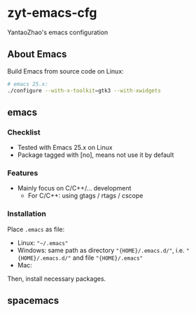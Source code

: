 # zyt-emacs-cfg
YantaoZhao's emacs configuration



## About Emacs
Build Emacs from source code on Linux:

```sh
# emacs 25.x:
./configure --with-x-toolkit=gtk3 --with-xwidgets
```



## emacs

### Checklist
- Tested with Emacs 25.x on Linux
- Package tagged with [no], means not use it by default


### Features
- Mainly focus on C/C++/... development
  - For C/C++: using gtags / rtags / cscope


### Installation
Place `.emacs` as file:
- Linux: `"~/.emacs"`
- Windows: same path as directory `"{HOME}/.emacs.d/"`, i.e. `"{HOME}/.emacs.d/"` and file `"{HOME}/.emacs"`
- Mac:

Then, install necessary packages.



## spacemacs

